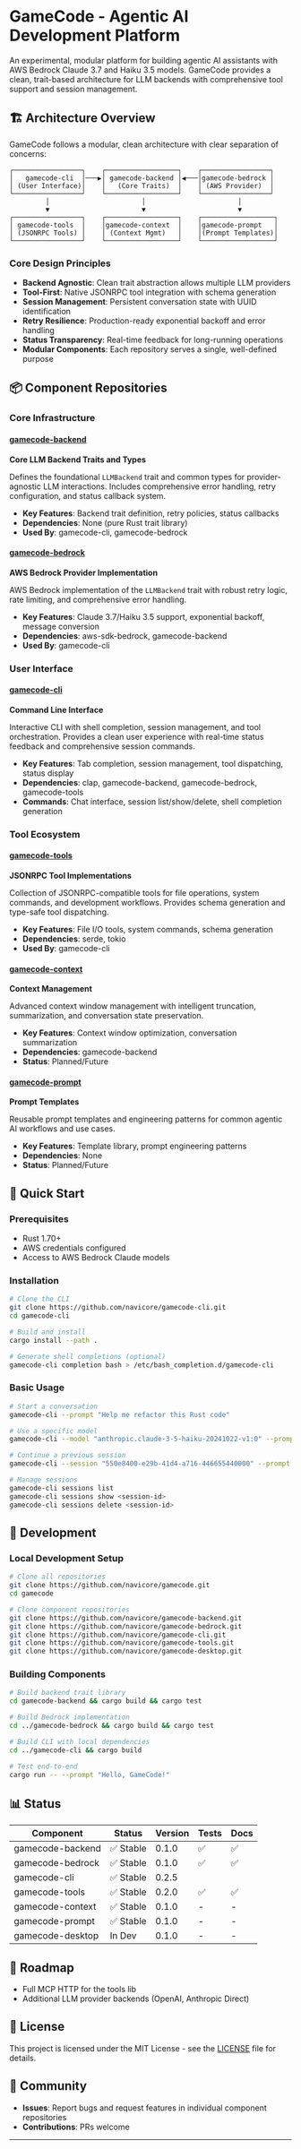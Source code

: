 # GameCode - Agentic AI Development Platform

An experimental, modular platform for building agentic AI assistants with AWS
Bedrock Claude 3.7 and Haiku 3.5 models. GameCode provides a clean, trait-based
architecture for LLM backends with comprehensive tool support and session
management.

## 🏗️ Architecture Overview

GameCode follows a modular, clean architecture with clear separation of concerns:

```
┌─────────────────┐    ┌──────────────────┐    ┌─────────────────┐
│   gamecode-cli  │───▶│ gamecode-backend │◀───│gamecode-bedrock │
│ (User Interface)│    │   (Core Traits)  │    │ (AWS Provider)  │
└─────────────────┘    └──────────────────┘    └─────────────────┘
         │                       │                       │
         ▼                       ▼                       ▼
┌─────────────────┐    ┌──────────────────┐    ┌──────────────────┐
│ gamecode-tools  │    │gamecode-context  │    │gamecode-prompt   │
│ (JSONRPC Tools) │    │ (Context Mgmt)   │    │(Prompt Templates)│
└─────────────────┘    └──────────────────┘    └──────────────────┘
```

### Core Design Principles

- **Backend Agnostic**: Clean trait abstraction allows multiple LLM providers
- **Tool-First**: Native JSONRPC tool integration with schema generation
- **Session Management**: Persistent conversation state with UUID identification
- **Retry Resilience**: Production-ready exponential backoff and error handling
- **Status Transparency**: Real-time feedback for long-running operations
- **Modular Components**: Each repository serves a single, well-defined purpose

## 📦 Component Repositories

### Core Infrastructure

#### [gamecode-backend](https://github.com/navicore/gamecode-backend)
**Core LLM Backend Traits and Types**

Defines the foundational `LLMBackend` trait and common types for
provider-agnostic LLM interactions. Includes comprehensive error handling, retry
configuration, and status callback system.

- **Key Features**: Backend trait definition, retry policies, status callbacks
- **Dependencies**: None (pure Rust trait library)
- **Used By**: gamecode-cli, gamecode-bedrock

#### [gamecode-bedrock](https://github.com/navicore/gamecode-bedrock)
**AWS Bedrock Provider Implementation**

AWS Bedrock implementation of the `LLMBackend` trait with robust retry logic,
rate limiting, and comprehensive error handling.

- **Key Features**: Claude 3.7/Haiku 3.5 support, exponential backoff, message conversion
- **Dependencies**: aws-sdk-bedrock, gamecode-backend
- **Used By**: gamecode-cli

### User Interface

#### [gamecode-cli](https://github.com/navicore/gamecode-cli)
**Command Line Interface**

Interactive CLI with shell completion, session management, and tool
orchestration. Provides a clean user experience with real-time status feedback
and comprehensive session commands.

- **Key Features**: Tab completion, session management, tool dispatching, status display
- **Dependencies**: clap, gamecode-backend, gamecode-bedrock, gamecode-tools
- **Commands**: Chat interface, session list/show/delete, shell completion generation

### Tool Ecosystem

#### [gamecode-tools](https://github.com/navicore/gamecode-tools)
**JSONRPC Tool Implementations**

Collection of JSONRPC-compatible tools for file operations, system commands, and
development workflows. Provides schema generation and type-safe tool
dispatching.

- **Key Features**: File I/O tools, system commands, schema generation
- **Dependencies**: serde, tokio
- **Used By**: gamecode-cli

#### [gamecode-context](https://github.com/navicore/gamecode-context)
**Context Management**

Advanced context window management with intelligent truncation, summarization,
and conversation state preservation.

- **Key Features**: Context window optimization, conversation summarization
- **Dependencies**: gamecode-backend
- **Status**: Planned/Future

#### [gamecode-prompt](https://github.com/navicore/gamecode-prompt)
**Prompt Templates**

Reusable prompt templates and engineering patterns for common agentic AI
workflows and use cases.

- **Key Features**: Template library, prompt engineering patterns
- **Dependencies**: None
- **Status**: Planned/Future

## 🚀 Quick Start

### Prerequisites

- Rust 1.70+
- AWS credentials configured
- Access to AWS Bedrock Claude models

### Installation

```bash
# Clone the CLI
git clone https://github.com/navicore/gamecode-cli.git
cd gamecode-cli

# Build and install
cargo install --path .

# Generate shell completions (optional)
gamecode-cli completion bash > /etc/bash_completion.d/gamecode-cli
```

### Basic Usage

```bash
# Start a conversation
gamecode-cli --prompt "Help me refactor this Rust code"

# Use a specific model
gamecode-cli --model "anthropic.claude-3-5-haiku-20241022-v1:0" --prompt "Explain async/await"

# Continue a previous session
gamecode-cli --session "550e8400-e29b-41d4-a716-446655440000" --prompt "Continue where we left off"

# Manage sessions
gamecode-cli sessions list
gamecode-cli sessions show <session-id>
gamecode-cli sessions delete <session-id>
```

## 🔧 Development

### Local Development Setup

```bash
# Clone all repositories
git clone https://github.com/navicore/gamecode.git
cd gamecode

# Clone component repositories
git clone https://github.com/navicore/gamecode-backend.git
git clone https://github.com/navicore/gamecode-bedrock.git
git clone https://github.com/navicore/gamecode-cli.git
git clone https://github.com/navicore/gamecode-tools.git
git clone https://github.com/navicore/gamecode-desktop.git
```

### Building Components

```bash
# Build backend trait library
cd gamecode-backend && cargo build && cargo test

# Build Bedrock implementation
cd ../gamecode-bedrock && cargo build && cargo test

# Build CLI with local dependencies
cd ../gamecode-cli && cargo build

# Test end-to-end
cargo run -- --prompt "Hello, GameCode!"
```

## 📊 Status

| Component | Status | Version | Tests | Docs |
|-----------|--------|---------|-------|------|
| gamecode-backend | ✅ Stable | 0.1.0 | ✅ | ✅ |
| gamecode-bedrock | ✅ Stable | 0.1.0 | ✅ | ✅ |
| gamecode-cli | ✅ Stable | 0.2.5 |   |   |
| gamecode-tools | ✅ Stable | 0.2.0 | ✅ | ✅ |
| gamecode-context | ✅ Stable | 0.1.0 | - | - |
| gamecode-prompt | ✅ Stable | 0.1.0 | - | - |
| gamecode-desktop |   In Dev | 0.1.0 | - | - |

## 🎯 Roadmap

- Full MCP HTTP for the tools lib
- Additional LLM provider backends (OpenAI, Anthropic Direct)

## 📜 License

This project is licensed under the MIT License - see the [LICENSE](LICENSE) file for details.

## 🤝 Community

- **Issues**: Report bugs and request features in individual component repositories
- **Contributions**: PRs welcome

---

